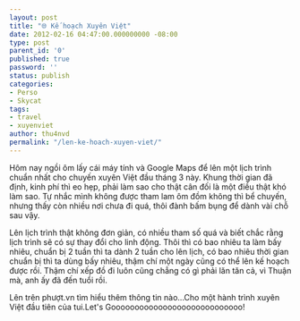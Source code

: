 ```yaml
---
layout: post
title: "🌐 Kế hoạch Xuyên Việt"
date: 2012-02-16 04:47:00.000000000 -08:00
type: post
parent_id: '0'
published: true
password: ''
status: publish
categories:
- Perso
- Skycat
tags:
- travel
- xuyenviet
author: thu4nvd
permalink: "/len-ke-hoach-xuyen-viet/"
---
```


Hôm nay ngồi ôm lấy cái máy tính và Google Maps để lên một lịch trình chuẩn nhất cho chuyến xuyên Việt đầu tháng 3 này. Khung thời gian đã định, kinh phí thì eo hẹp, phải làm sao cho thật cân đối là một điều thật khó làm sao. Tự nhắc mình không được tham lam ôm đồm không thì bể chuyến, nhưng thấy còn nhiều nơi chưa đi quá, thôi đành bấm bụng để dành vài chỗ sau vậy.   

Lên lịch trình thật không đơn giản, có nhiều tham số quá và biết chắc rằng lịch trình sẽ có sự thay đổi cho linh động. Thôi thì có bao nhiêu ta làm bấy nhiêu, chuẩn bị 2 tuần thì ta dành 2 tuần cho lên lịch, có bao nhiêu thời gian chuẩn bị thì ta dùng bấy nhiêu, thậm chí một ngày cũng có thể lên kế hoạch được rồi. Thậm chí xếp đồ đi luôn cũng chẳng có gì phải lăn tăn cả, vì Thuận mà, anh ấy đã đến tuổi rồi.  


Lên trên phượt.vn tìm hiểu thêm thông tin nào...Cho một hành trình xuyên Việt đầu tiên của tui.Let's Goooooooooooooooooooooooooooo!   